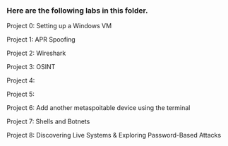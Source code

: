 ### Here are the following labs in this folder.

Project 0: Setting up a Windows VM

Project 1: APR Spoofing

Project 2: Wireshark

Project 3: OSINT

Project 4:

Project 5: 

Project 6: Add another metaspoitable device using the terminal

Project 7: Shells and Botnets

Project 8: Discovering Live Systems & Exploring Password-Based Attacks
